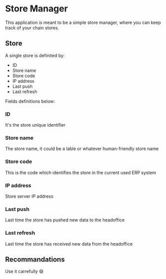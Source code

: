# Store Manager
This application is meant to be a simple store manager, 
where you can keep track of your chain stores.

## Store
A single store is definited by:
- ID
- Store name
- Store code
- IP address
- Last push
- Last refresh

Fields definitions below:

### ID
It's the store unique identifier

### Store name
The store name, it could be a lable or whatever human-friendly store name

### Store code
This is the code which identifies the store in the current used ERP system

### IP address
Store server IP address

### Last push
Last time the store has pushed new data to the headoffice

### Last refresh
Last time the store has received new data from the headoffice

## Recommandations
Use it carrefully :smile:
